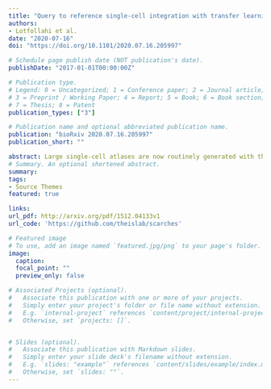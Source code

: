 ```yaml
---
title: "Query to reference single-cell integration with transfer learning"
authors:
- Lotfollahi et al.
date: "2020-07-16"
doi: "https://doi.org/10.1101/2020.07.16.205997"

# Schedule page publish date (NOT publication's date).
publishDate: "2017-01-01T00:00:00Z"

# Publication type.
# Legend: 0 = Uncategorized; 1 = Conference paper; 2 = Journal article;
# 3 = Preprint / Working Paper; 4 = Report; 5 = Book; 6 = Book section;
# 7 = Thesis; 8 = Patent
publication_types: ["3"]

# Publication name and optional abbreviated publication name.
publication: "bioRxiv 2020.07.16.205997"
publication_short: ""

abstract: Large single-cell atlases are now routinely generated with the aim of serving as reference to analyse future smaller-scale studies. Yet, learning from reference data is complicated by batch effects between datasets, limited availability of computational resources, and sharing restrictions on raw data. Leveraging advances in machine learning, we propose a deep learning strategy to map query datasets on top of a reference called single-cell architectural surgery (scArches, https://github.com/theislab/scarches). It uses transfer learning and parameter optimization to enable efficient, decentralized, iterative reference building, and the contextualization of new datasets with existing references without sharing raw data. Using examples from mouse brain, pancreas, and whole organism atlases, we showcase that scArches preserves nuanced biological state information while removing batch effects in the data, despite using four orders of magnitude fewer parameters compared to de novo integration. To demonstrate mapping disease variation, we show that scArches preserves detailed COVID-19 disease variation upon reference mapping, enabling discovery of new cell identities that are unseen during training. We envision our method to facilitate collaborative projects by enabling the iterative construction, updating, sharing, and efficient use of reference atlases.
# Summary. An optional shortened abstract.
summary: 
tags:
- Source Themes
featured: true

links:
url_pdf: http://arxiv.org/pdf/1512.04133v1
url_code: 'https://github.com/theislab/scarches'

# Featured image
# To use, add an image named `featured.jpg/png` to your page's folder. 
image:
  caption: 
  focal_point: ""
  preview_only: false

# Associated Projects (optional).
#   Associate this publication with one or more of your projects.
#   Simply enter your project's folder or file name without extension.
#   E.g. `internal-project` references `content/project/internal-project/index.md`.
#   Otherwise, set `projects: []`.


# Slides (optional).
#   Associate this publication with Markdown slides.
#   Simply enter your slide deck's filename without extension.
#   E.g. `slides: "example"` references `content/slides/example/index.md`.
#   Otherwise, set `slides: ""`.
---
```




